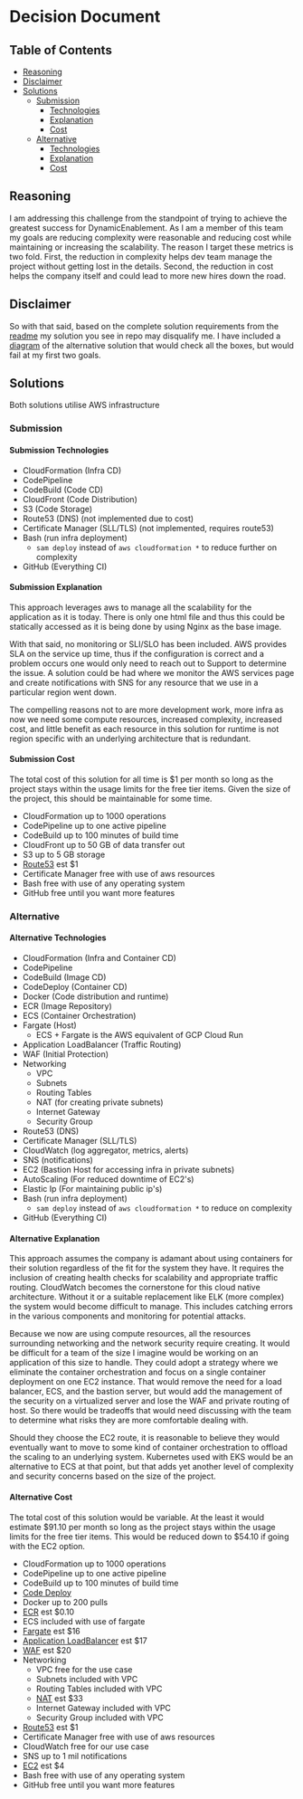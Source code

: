 # Decision Document

## Table of Contents
* [Reasoning](#reasoning)
* [Disclaimer](#disclaimer)
* [Solutions](#solutions)
    * [Submission](#submission)
        * [Technologies](#submission-technologies)
        * [Explanation](#submission-explanation)
        * [Cost](#submission-cost)
    * [Alternative](#alternative)
        * [Technologies](#alternative-technologies)
        * [Explanation](#alternative-explanation)
        * [Cost](#alternative-cost)

## Reasoning
I am addressing this challenge from the standpoint of trying to achieve the greatest success
for DynamicEnablement. As I am a member of this team my goals are reducing complexity were 
reasonable and reducing cost while maintaining or increasing the scalability. The reason I 
target these metrics is two fold. First, the reduction in complexity helps dev team manage 
the project without getting lost in the details. Second, the reduction in cost helps the
company itself and could lead to more new hires down the road. 

## Disclaimer
So with that said, based on the complete solution requirements from the [readme](README.md) my
solution you see in repo may disqualify me. I have included a [diagram](alternative-architecture.png)
of the alternative solution that would check all the boxes, but would fail at my first two goals. 

## Solutions
Both solutions utilise AWS infrastructure

### Submission

#### Submission Technologies
* CloudFormation (Infra CD)
* CodePipeline
* CodeBuild (Code CD)
* CloudFront (Code Distribution)
* S3 (Code Storage)
* Route53 (DNS) (not implemented due to cost)
* Certificate Manager (SLL/TLS) (not implemented, requires route53)
* Bash (run infra deployment)
    * `sam deploy` instead of `aws cloudformation *` to reduce further on complexity
* GitHub (Everything CI)

#### Submission Explanation
This approach leverages aws to manage all the scalability for the application as it is today.
There is only one html file and thus this could be statically accessed as it is being done by
using Nginx as the base image. 

With that said, no monitoring or SLI/SLO has been included. AWS
provides SLA on the service up time, thus if the configuration is correct and a problem occurs
one would only need to reach out to Support to determine the issue. A solution could be had where
we monitor the AWS services page and create notifications with SNS for any resource that we use 
in a particular region went down. 

The compelling reasons not to are more development work, more infra as now we need some compute 
resources, increased complexity, increased cost, and little benefit as each resource in this 
solution for runtime is not region specific with an underlying architecture that is redundant.

#### Submission Cost
The total cost of this solution for all time is $1 per month so long as the project stays within the
usage limits for the free tier items. Given the size of the project, this should be maintainable for
some time.

* CloudFormation up to 1000 operations
* CodePipeline up to one active pipeline
* CodeBuild up to 100 minutes of build time
* CloudFront up to 50 GB of data transfer out
* S3 up to 5 GB storage
* [Route53](https://aws.amazon.com/route53/pricing/) est $1
* Certificate Manager free with use of aws resources
* Bash free with use of any operating system
* GitHub free until you want more features

### Alternative

#### Alternative Technologies
* CloudFormation (Infra and Container CD)
* CodePipeline
* CodeBuild (Image CD)
* CodeDeploy (Container CD)
* Docker (Code distribution and runtime)
* ECR (Image Repository)
* ECS (Container Orchestration)
* Fargate (Host)
    * ECS + Fargate is the AWS equivalent of GCP Cloud Run
* Application LoadBalancer (Traffic Routing)
* WAF (Initial Protection)
* Networking
    * VPC
    * Subnets
    * Routing Tables
    * NAT (for creating private subnets)
    * Internet Gateway
    * Security Group
* Route53 (DNS)
* Certificate Manager (SLL/TLS)
* CloudWatch (log aggregator, metrics, alerts)
* SNS (notifications)
* EC2 (Bastion Host for accessing infra in private subnets)
* AutoScaling (For reduced downtime of EC2's)
* Elastic Ip (For maintaining public ip's)
* Bash (run infra deployment)
    * `sam deploy` instead of `aws cloudformation *` to reduce on complexity
* GitHub (Everything CI)

#### Alternative Explanation
This approach assumes the company is adamant about using containers for their solution regardless
of the fit for the system they have. It requires the inclusion of creating health checks for 
scalability and appropriate traffic routing. CloudWatch becomes the cornerstone for this cloud native
architecture. Without it or a suitable replacement like ELK (more complex) the system would become
difficult to manage. This includes catching errors in the various components and monitoring for 
potential attacks. 

Because we now are using compute resources, all the resources surrounding networking and the network
security require creating. It would be difficult for a team of the size I imagine would be working
on an application of this size to handle. They could adopt a strategy where we eliminate the container
orchestration and focus on a single container deployment on one EC2 instance. That would remove the 
need for a load balancer, ECS, and the bastion server, but would add the management of the security
on a virtualized server and lose the WAF and private routing of host. So there would be tradeoffs 
that would need discussing with the team to determine what risks they are more comfortable dealing with. 

Should they choose the EC2 route, it is reasonable to believe they would eventually want to move to 
some kind of container orchestration to offload the scaling to an underlying system. Kubernetes used 
with EKS would be an alternative to ECS at that point, but that adds yet another level of complexity 
and security concerns based on the size of the project. 

#### Alternative Cost
The total cost of this solution would be variable. At the least it would estimate $91.10 per month so 
long as the project stays within the usage limits for the free tier items. This would be reduced down
to $54.10 if going with the EC2 option.

* CloudFormation up to 1000 operations
* CodePipeline up to one active pipeline
* CodeBuild up to 100 minutes of build time
* [Code Deploy](https://aws.amazon.com/waf/pricing/)
* Docker up to 200 pulls
* [ECR](https://aws.amazon.com/ecr/pricing/) est $0.10
* ECS included with use of fargate
* [Fargate](https://aws.amazon.com/fargate/pricing/?nc=sn&loc=2) est $16
* [Application LoadBalancer](https://aws.amazon.com/elasticloadbalancing/pricing/?nc=sn&loc=3) est $17
* [WAF](https://aws.amazon.com/waf/pricing/) est $20
* Networking
    * VPC free for the use case
    * Subnets included with VPC
    * Routing Tables included with VPC
    * [NAT](https://aws.amazon.com/vpc/pricing/) est $33
    * Internet Gateway included with VPC
    * Security Group included with VPC
* [Route53](https://aws.amazon.com/route53/pricing/) est $1
* Certificate Manager free with use of aws resources
* CloudWatch free for our use case
* SNS up to 1 mil notifications
* [EC2](https://aws.amazon.com/ecr/pricing/) est $4
* Bash free with use of any operating system
* GitHub free until you want more features
